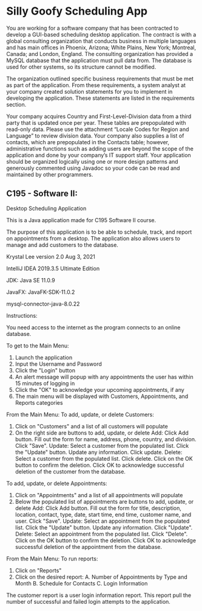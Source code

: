 # Silly Goofy Scheduling App

You are working for a software company that has been contracted to develop a GUI-based scheduling desktop application. The contract is with a global consulting organization that conducts business in multiple languages and has main offices in Phoenix, Arizona; White Plains, New York; Montreal, Canada; and London, England. The consulting organization has provided a MySQL database that the application must pull data from. The database is used for other systems, so its structure cannot be modified.



The organization outlined specific business requirements that must be met as part of the application. From these requirements, a system analyst at your company created solution statements for you to implement in developing the application. These statements are listed in the requirements section.



Your company acquires Country and First-Level-Division data from a third party that is updated once per year. These tables are prepopulated with read-only data. Please use the attachment “Locale Codes for Region and Language” to review division data. Your company also supplies a list of contacts, which are prepopulated in the Contacts table; however, administrative functions such as adding users are beyond the scope of the application and done by your company’s IT support staff. Your application should be organized logically using one or more design patterns and generously commented using Javadoc so your code can be read and maintained by other programmers.

## C195 - Software II:

Desktop Scheduling Application

This is a Java application made for C195 Software II course.

The purpose of this application is to be able to schedule, track, and report on appointments from a desktop.
The application also allows users to manage and add customers to the database.

Krystal Lee
version 2.0
Aug 3, 2021

IntelliJ IDEA 2019.3.5 Ultimate Edition

JDK: Java SE 11.0.9

JavaFX: JavaFK-SDK-11.0.2

mysql-connector-java-8.0.22

Instructions:

You need access to the internet as the program connects to an online database.

To get to the Main Menu:
1. Launch the application
2. Input the Username and Password
3. Click the "Login" button
4. An alert message will popup with any appointments the user has within 15 minutes of logging in
5. Click the "OK" to acknowledge your upcoming appointments, if any
6. The main menu will be displayed with Customers, Appointments, and Reports categories

From the Main Menu:
To add, update, or delete Customers:
1. Click on "Customers" and a list of all customers will populate
2. On the right side are buttons to add, update, or delete
    Add: Click Add button. Fill out the form for name, address, phone, country, and division. Click "Save".
    Update: Select a customer from the populated list. Click the "Update" button. Update any information. Click update.
    Delete: Select a customer from the populated list. Click delete. Click on the OK button to confirm the deletion.
            Click OK to acknowledge successful deletion of the customer from the database.

To add, update, or delete Appointments:
1. Click on "Appointments" and a list of all appointments will populate
2. Below the populated list of appointments are buttons to add, update, or delete
    Add: Click Add button. Fill out the form for title, description, location, contact, type, date, start time, end time,
         customer name, and user. Click "Save".
    Update: Select an appointment from the populated list. Click the "Update" button. Update any information. Click "Update".
    Delete: Select an appointment from the populated list. Click "Delete". Click on the OK button to confirm the deletion.
            Click OK to acknowledge successful deletion of the appointment from the database.

From the Main Menu:
To run reports:
1. Click on "Reports"
2. Click on the desired report:
    A. Number of Appointments by Type and Month
    B. Schedule for Contacts
    C. Login Information

The customer report is a user login information report. This report pull the number of successful and failed login
attempts to the application.
